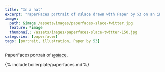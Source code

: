 ```yaml
---
title: "In a hat"
excerpt: "PaperFaces portrait of @slace drawn with Paper by 53 on an iPad."
image: 
  path: &image /assets/images/paperfaces-slace-twitter.jpg 
  feature: *image
  thumbnail: /assets/images/paperfaces-slace-twitter-150.jpg
categories: [paperfaces]
tags: [portrait, illustration, Paper by 53]
---
```


PaperFaces portrait of [@slace](https://twitter.com/slace).

{% include boilerplate/paperfaces.md %}
